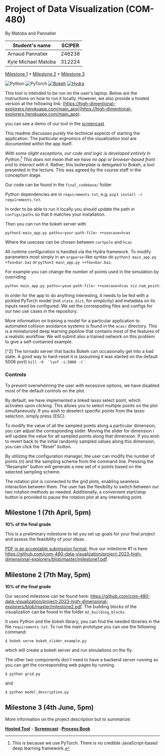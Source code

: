 # Project of Data Visualization (COM-480)

By Matoba and Pannatier

| Student's name      | SCIPER |
| ------------------- | ------ |
| Arnaud Pannatier    | 246238 |
| Kyle Michael Matoba | 312224 |

[Milestone 1](#milestone-1) • [Milestone 2](#milestone-2) • [Milestone 3](#milestone-3) 

![Python](https://img.shields.io/badge/python-3670A0?style=for-the-badge&logo=python&logoColor=ffdd54)
![PyTorch](https://img.shields.io/badge/PyTorch-%23EE4C2C.svg?style=for-the-badge&logo=PyTorch&logoColor=white)
[![Bokeh](https://img.shields.io/badge/Bokeh-%23F94D5C.svg?style=for-the-badge&logo=Bokeh&logoColor=white)](https://bokeh.org)
[![Hydra](https://img.shields.io/badge/Hydra-%2300B4B6.svg?style=for-the-badge&logo=Hydra&logoColor=white)](https://hydra.cc)

This tool is intended to be run on the user's laptop. Below are the instructions on how to run it locally.
However, we also provide a hosted version at the following link: [https://high-dimentional-explorers.herokuapp.com/main_app](https://high-dimentional-explorers.herokuapp.com/main_app).

you can see a demo of our tool in the [screencast](screencast.mp4)

This readme discusses purely the technical aspects of starting 
the application. The particular ergnomics of the visualization 
tool are documented within the app itself.

_With some slight exceptions, our code and logic is developed 
entirely in Python.[^1] This does not mean that we have no app or 
browser-based front end to interact with it._ Rather, this 
boilerplate is delegated to Bokeh, a tool presented in the 
lecture. This was agreed by the course staff in the conception 
stage.

Our code can be found in the `final_codebase/` folder

Python dependencies are in `requirements.txt`, e.g. 
`pip3 install -r requirements.txt`.

In order to be able to run it locally you should update the path in 
`configs/paths` so that it matches your installation.

Then you can run the bokeh server with 
```bash
python3 main_app.py paths=<your-path-file> ++usecase=hcas
```
Where the usecase can be chosen between `cartpole` and `hcas`

All runtime configuration is handled via the Hydra framework.
To modify parameters most simply in an `argparse`-like syntax
do `python3 main_app.py +foo=bar.baz` or 
`python3 main_app.py ++foo=bar.baz`. 

For example you can change the number of points used in the simulation by overriding 

```bash
python main_app.py paths=<youe-path-file> ++usecase=hcas viz.num_points=1000
```
In order for the app to do anything interesting, it needs to be
fed with a pickled PyTorch model (not `state_dict`, for simplicity)
and metadata on its inputs need be configured. We set the correspoding files and configs for our two use cases in the repository.

More information on training a model for a particular application
to automated collision avoidance systems is found in the `acas/`
directory. This is a miniaturized deep learning pipeline that
contains most of the features of a realistic workflow. 
We will submit also a trained network on this problem
to give a self-contained example. 


[^2] The tornado server that backs Bokeh can occasionally get into a 
bad state. A good way to hard-reset it is (assuming it was started on 
the default 5006 port) `` kill -9  `lsof -i:5006 -t` ``.

[^1]: This is because we use PyTorch. There is no credible 
JavaScript-based deep learning framework.

### Controls
To prevent overwhelming the user with excessive options, we have disabled most of the default controls on the plot.

By default, we have implemented a linked lasso select point, which activates upon clicking. This allows you to select multiple points on the plot simultaneously. If you wish to deselect specific points from the lasso selection, simply press [ESC].

To modify the value of all the sampled points along a particular dimension, you can adjust the corresponding slider. Moving the slider for dimension $i$ will update the value for all sampled points along that dimension. If you wish to revert back to the initial randomly sampled values along this dimension, you can click the "Reset" button.

By utilizing the configuration manager, the user can modify the number of points ($n$) and the sampling scheme from the command line. Pressing the "Resample" button will generate a new set of $n$ points based on the selected sampling scheme.

The rotation plot is connected to the grid plots, enabling seamless interaction between them. The user has the flexibility to switch between our two rotation methods as needed. Additionally, a convenient start/stop button is provided to pause the rotation plot at any interesting point.

## Milestone 1 (7th April, 5pm)

**10% of the final grade**

This is a preliminary milestone to let you set up goals for your final project and assess the feasibility of your ideas.

[PDF is an acceptable submission format](https://edstem.org/eu/courses/94/discussion/29290?comment=52044), thus our milestone \#1 is here: https://github.com/com-480-data-visualization/project-2023-high-dimensional-explorers/blob/master/milestone1.pdf.

## Milestone 2 (7th May, 5pm)

**10% of the final grade**

Our second milestone can be found here: https://github.com/com-480-data-visualization/project-2023-high-dimensional-explorers/blob/master/milestone2.pdf.
The building blocks of the visualization can be found in the folder `m2_building_blocks`.

It uses Python and the bokeh library, you can find the needed libraries in the file `requirements.txt`. 
To run the main prototype you can use the following command:
```shell
$ bokeh serve bokeh_slider_example.py
```
which will create a bokeh server and run simulations on the fly.

The other two components don't need to have a backend server running so you can get the corresponding web pages by running.

```shell
$ python grid.py
```
and 

```shell
$ python model_description.py
```



## Milestone 3 (4th June, 5pm)

More information on the project description but to summarize:

[**Hosted Tool**](https://high-dimentional-explorers.herokuapp.com/main_app) - [**Screencast**](screencast.mp4) -[**Process Book**](process_book.pdf)


